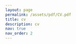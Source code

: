 ```yaml
---
layout: page
permalink: /assets/pdf/CV.pdf
title: cv
description: cv
nav: true
nav_order: 2
---
```



